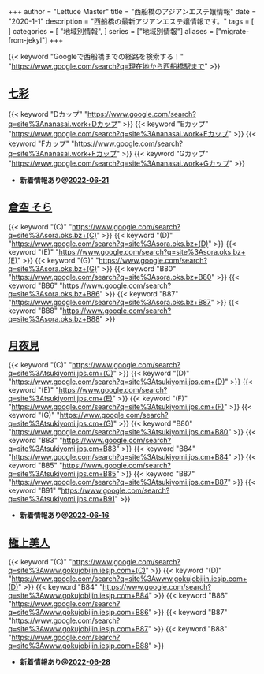 +++
author = "Lettuce Master"
title = "西船橋のアジアンエステ嬢情報"
date = "2020-1-1"
description = "西船橋の最新アジアンエステ嬢情報です。"
tags = [
]
categories = [
    "地域別情報",
]
series = ["地域別情報"]
aliases = ["migrate-from-jekyl"]
+++

{{< keyword "Googleで西船橋までの経路を検索する！" "https://www.google.com/search?q=現在地から西船橋駅まで" >}}

## [七彩](http://nanasai.work/)
{{< keyword "Dカップ" "https://www.google.com/search?q=site%3Ananasai.work+Dカップ" >}} {{< keyword "Eカップ" "https://www.google.com/search?q=site%3Ananasai.work+Eカップ" >}} {{< keyword "Fカップ" "https://www.google.com/search?q=site%3Ananasai.work+Fカップ" >}} {{< keyword "Gカップ" "https://www.google.com/search?q=site%3Ananasai.work+Gカップ" >}} 

- **新着情報あり@[2022-06-21](/post/2022-06-21)**
## [倉空 そら](https://sora.oks.bz/)
{{< keyword "(C)" "https://www.google.com/search?q=site%3Asora.oks.bz+(C)" >}} {{< keyword "(D)" "https://www.google.com/search?q=site%3Asora.oks.bz+(D)" >}} {{< keyword "(E)" "https://www.google.com/search?q=site%3Asora.oks.bz+(E)" >}} {{< keyword "(G)" "https://www.google.com/search?q=site%3Asora.oks.bz+(G)" >}} {{< keyword "B80" "https://www.google.com/search?q=site%3Asora.oks.bz+B80" >}} {{< keyword "B86" "https://www.google.com/search?q=site%3Asora.oks.bz+B86" >}} {{< keyword "B87" "https://www.google.com/search?q=site%3Asora.oks.bz+B87" >}} {{< keyword "B88" "https://www.google.com/search?q=site%3Asora.oks.bz+B88" >}} 

## [月夜見](https://tsukiyomi.jps.cm/)
{{< keyword "(C)" "https://www.google.com/search?q=site%3Atsukiyomi.jps.cm+(C)" >}} {{< keyword "(D)" "https://www.google.com/search?q=site%3Atsukiyomi.jps.cm+(D)" >}} {{< keyword "(E)" "https://www.google.com/search?q=site%3Atsukiyomi.jps.cm+(E)" >}} {{< keyword "(F)" "https://www.google.com/search?q=site%3Atsukiyomi.jps.cm+(F)" >}} {{< keyword "(G)" "https://www.google.com/search?q=site%3Atsukiyomi.jps.cm+(G)" >}} {{< keyword "B80" "https://www.google.com/search?q=site%3Atsukiyomi.jps.cm+B80" >}} {{< keyword "B83" "https://www.google.com/search?q=site%3Atsukiyomi.jps.cm+B83" >}} {{< keyword "B84" "https://www.google.com/search?q=site%3Atsukiyomi.jps.cm+B84" >}} {{< keyword "B85" "https://www.google.com/search?q=site%3Atsukiyomi.jps.cm+B85" >}} {{< keyword "B87" "https://www.google.com/search?q=site%3Atsukiyomi.jps.cm+B87" >}} {{< keyword "B91" "https://www.google.com/search?q=site%3Atsukiyomi.jps.cm+B91" >}} 

- **新着情報あり@[2022-06-16](/post/2022-06-16)**
## [極上美人](http://www.gokujobijin.iesjp.com/)
{{< keyword "(C)" "https://www.google.com/search?q=site%3Awww.gokujobijin.iesjp.com+(C)" >}} {{< keyword "(D)" "https://www.google.com/search?q=site%3Awww.gokujobijin.iesjp.com+(D)" >}} {{< keyword "B84" "https://www.google.com/search?q=site%3Awww.gokujobijin.iesjp.com+B84" >}} {{< keyword "B86" "https://www.google.com/search?q=site%3Awww.gokujobijin.iesjp.com+B86" >}} {{< keyword "B87" "https://www.google.com/search?q=site%3Awww.gokujobijin.iesjp.com+B87" >}} {{< keyword "B88" "https://www.google.com/search?q=site%3Awww.gokujobijin.iesjp.com+B88" >}} 

- **新着情報あり@[2022-06-28](/post/2022-06-28)**
